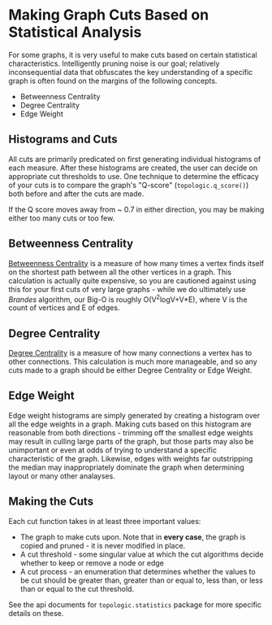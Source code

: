 # Making Graph Cuts Based on Statistical Analysis
For some graphs, it is very useful to make cuts based on certain statistical characteristics.  Intelligently pruning 
noise is our goal; relatively inconsequential data that obfuscates the key understanding of a specific graph is often
found on the margins of the following concepts.
- Betweenness Centrality
- Degree Centrality
- Edge Weight

## Histograms and Cuts
All cuts are primarily predicated on first generating individual histograms of each measure.  After these histograms
are created, the user can decide on appropriate cut thresholds to use.  One technique to determine the efficacy of 
your cuts is to compare the graph's "Q-score" (`topologic.q_score()`) both before and after the cuts are made.

If the Q score moves away from ~ 0.7 in either direction, you may be making either too many cuts or too few. 

## Betweenness Centrality
[Betweenness Centrality](https://en.wikipedia.org/wiki/Betweenness_centrality) is a measure of how many times a vertex
finds itself on the shortest path between all the other vertices in a graph.  This calculation is actually quite 
expensive, so you are cautioned against using this for your first cuts of very large graphs - while we do
ultimately use *Brandes* algorithm, our Big-O is roughly O(V<sup>2</sup>logV+V*E), where V is the count of 
vertices and E of edges.

## Degree Centrality
[Degree Centrality](https://en.wikipedia.org/wiki/Centrality#Degree_centrality) is a measure of how many connections a
vertex has to other connections.  This calculation is much more manageable, and so any cuts made to a graph should 
be either Degree Centrality or Edge Weight.


## Edge Weight
Edge weight histograms are simply generated by creating a histogram over all the edge weights in a graph.  Making cuts
based on this histogram are reasonable from both directions - trimming off the smallest edge weights may result in 
culling large parts of the graph, but those parts may also be unimportant or even at odds of trying to understand a
specific characteristic of the graph.  Likewise, edges with weights far outstripping the median may inappropriately 
dominate the graph when determining layout or many other analayses.

## Making the Cuts
Each cut function takes in at least three important values: 
- The graph to make cuts upon.  Note that in **every case**, the graph is copied and pruned - it is never modified in place.
- A cut threshold - some singular value at which the cut algorithms decide whether to keep or remove a node or edge
- A cut process - an enumeration that determines whether the values to be cut should be greater than, greater than or 
equal to, less than, or less than or equal to the cut threshold.

See the api documents for `topologic.statistics` package for more specific details on these.
